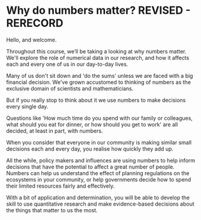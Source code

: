 # Why do numbers matter? REVISED - RERECORD

Hello, and welcome.  

Throughout this course, we’ll be taking a looking at why numbers matter.  We'll explore the role of numerical data in our research, and how it affects each and every one of us in our day-to-day lives.

Many of us don't sit down and 'do the sums' unless we are faced with a big financial decision. We've grown accustomed to thinking of numbers as the exclusive domain of scientists and mathematicians.

But if you really stop to think about it we use numbers to make decisions every single day.

Questions like 'How much time do you spend with our family or colleagues, what should you eat for dinner, or how should you get to work' are all decided, at least in part, with numbers.

When you consider that everyone in our community is making similar small decisions each and every day, you realise how quickly they add up.

All the while, policy makers and influences are using numbers to help inform decisions that have the potential to affect a great number of people. Numbers can help us understand the effect of planning regulations on the ecosystems in your community, or help governments decide how to spend their limited resources fairly and effectively.

With a bit of application and determination, you will be able to develop the skill to use quantitative research and make evidence-based decisions about the things that matter to us the most.
